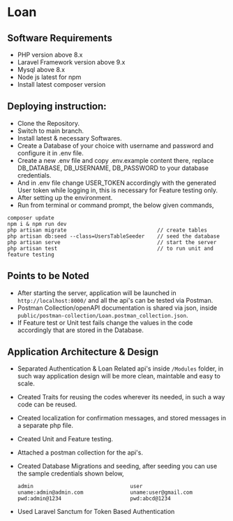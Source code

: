 # Loan
## Software Requirements

* PHP version above 8.x
* Laravel Framework version above 9.x
* Mysql above 8.x
* Node js latest for npm
* Install latest composer version

## Deploying instruction:

* Clone the Repository.
* Switch to main branch.
* Install latest & necessary Softwares.
* Create a Database of your choice with username and password and configure it in .env file.
* Create a new .env file and copy .env.example content there, replace DB_DATABASE, DB_USERNAME, DB_PASSWORD to your database credentials.
* And in .env file change USER_TOKEN accordingly with the generated User token while logging in, this is necessary for Feature testing only.
* After setting up the environment.
* Run from terminal or command prompt, the below given commands,
```
composer update
npm i & npm run dev
php artisan migrate                             // create tables
php artisan db:seed --class=UsersTableSeeder    // seed the database
php artisan serve                               // start the server
php artisan test                                // to run unit and feature testing               
```
## Points to be Noted

 * After starting the server, application will be launched in `http://localhost:8000/` and all the api's can be tested via Postman.
 * Postman Collection/openAPI documentation is shared via json, inside `public/postman-collection/Loan.postman_collection.json`.
 * If Feature test or Unit test fails change the values in the code accordingly that are stored in the Database.

## Application Architecture & Design

* Separated Authentication & Loan Related api's inside `/Modules` folder, in such way application design will be more clean, maintable and easy to scale.
* Created Traits for reusing the codes wherever its needed, in such a way code can be reused.
* Created localization for confirmation messages, and stored messages in a separate php file.
* Created Unit and Feature testing.
* Attached a postman collection for the api's.
* Created Database Migrations and seeding, after seeding you can use the sample credentials shown below,

    ```
    admin                               user
    uname:admin@admin.com               uname:user@gmail.com
    pwd:admin@1234                      pwd:abcd@1234
    ```
* Used Laravel Sanctum for Token Based Authentication

